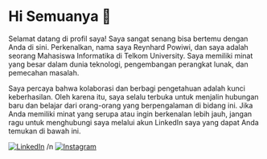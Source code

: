 
# Hi Semuanya 👋


Selamat datang di profil saya! Saya sangat senang bisa bertemu dengan Anda di sini. Perkenalkan, nama saya Reynhard Powiwi, dan saya adalah seorang Mahasiswa Informatika di Telkom University. Saya memiliki minat yang besar dalam dunia teknologi, pengembangan perangkat lunak, dan pemecahan masalah.

Saya percaya bahwa kolaborasi dan berbagi pengetahuan adalah kunci keberhasilan. Oleh karena itu, saya selalu terbuka untuk menjalin hubungan baru dan belajar dari orang-orang yang berpengalaman di bidang ini. Jika Anda memiliki minat yang serupa atau ingin berkenalan lebih jauh, jangan ragu untuk menghubungi saya melalui akun LinkedIn saya yang dapat Anda temukan di bawah ini.

[![LinkedIn](https://img.shields.io/badge/LinkedIn-Reynhard_Powiwi-blue?logo=linkedin&style=flat-square)](https://www.linkedin.com/in/reynhard-powiwi) /n
[![Instagram](https://img.shields.io/badge/Instagram-Reynhard_Powiwi-ff69b4?logo=instagram&style=flat-square)](https://www.instagram.com/reiiinnn_)
